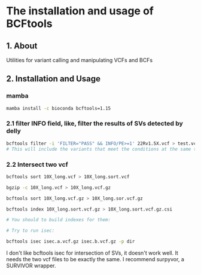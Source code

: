 # The installation and usage of BCFtools

## 1. About

 Utilities for variant calling and manipulating VCFs and BCFs

## 2. Installation and Usage

### mamba

```bash
mamba install -c bioconda bcftools=1.15
```

### 2.1 filter INFO field, like, filter the results of SVs detected by delly 

```bash
bcftools filter -i 'FILTER="PASS" && INFO/PE>=1' 22Rv1.5X.vcf > test.vcf
# This will include the variants that meet the conditions at the same time
```

### 2.2 Intersect two vcf

```bash
bcftools sort 10X_long.vcf > 10X_long.sort.vcf

bgzip -c 10X_long.vcf > 10X_long.vcf.gz

bcftools sort 10X_long.vcf.gz > 10X_long.sor.vcf.gz 

bcftools index 10X_long.sort.vcf.gz > 10X_long.sort.vcf.gz.csi

# You should to build indexes for them:

# Try to run isec:

bcftools isec isec.a.vcf.gz isec.b.vcf.gz -p dir
```

I don't like bcftools isec for intersection of SVs, it doesn't work well. It needs the two vcf files to be exactly the same.
I recommend surpyvor, a SURVIVOR wrapper.